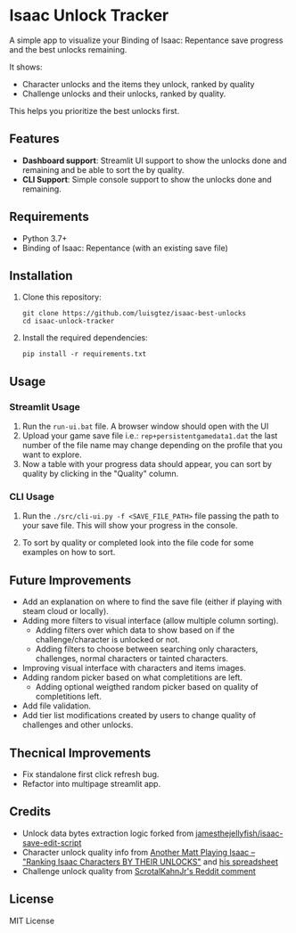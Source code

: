 # Isaac Unlock Tracker

A simple app to visualize your Binding of Isaac: Repentance save progress and the best unlocks remaining.

It shows:
- Character unlocks and the items they unlock, ranked by quality
- Challenge unlocks and their unlocks, ranked by quality.

This helps you prioritize the best unlocks first.

## Features

- **Dashboard support**: Streamlit UI support to show the unlocks done and remaining and be able to sort the by quality.
- **CLI Support**: Simple console support to show the unlocks done and remaining.

## Requirements

- Python 3.7+
- Binding of Isaac: Repentance (with an existing save file)

## Installation

1. Clone this repository:
   ```
   git clone https://github.com/luisgtez/isaac-best-unlocks
   cd isaac-unlock-tracker
   ```

2. Install the required dependencies:
   ```
   pip install -r requirements.txt
   ```

## Usage

### Streamlit Usage
1. Run the `run-ui.bat` file. A browser window should open with the UI
2. Upload your game save file i.e.: `rep+persistentgamedata1.dat` the last number of the file name may change depending on the profile that you want to explore.
3. Now a table with your progress data should appear, you can sort by quality by clicking in the "Quality" column.

### CLI Usage
1. Run the `./src/cli-ui.py -f <SAVE_FILE_PATH>` file passing the path to your save file. This will show your progress in the console.

2. To sort by quality or completed look into the file code for some examples on how to sort.

## Future Improvements

- Add an explanation on where to find the save file (either if playing with steam cloud or locally).
- Adding more filters to visual interface (allow multiple column sorting).
   - Adding filters over which data to show based on if the challenge/character is unlocked or not.
   - Adding filters to choose between searching only characters, challenges, normal characters or tainted characters.
- Improving visual interface with characters and items images.
- Adding random picker based on what completitions are left.
   - Adding optional weigthed random picker based on quality of completitions left.
- Add file validation.
- Add tier list modifications created by users to change quality of challenges and other unlocks.

## Thecnical Improvements

- Fix standalone first click refresh bug.
- Refactor into multipage streamlit app.


## Credits

- Unlock data bytes extraction logic forked from [jamesthejellyfish/isaac-save-edit-script](https://github.com/jamesthejellyfish/isaac-save-edit-script)
- Character unlock quality info from [Another Matt Playing Isaac – "Ranking Isaac Characters BY THEIR UNLOCKS"](https://www.youtube.com/watch?v=1I-RolW_WEc) and [his spreadsheet](https://docs.google.com/spreadsheets/d/1w-JBw7sffHek3eckmz3dMXk0cyN_mV8y52xbRv1b9yw/edit?usp=sharing)
- Challenge unlock quality from [ScrotalKahnJr's Reddit comment](https://www.reddit.com/r/bindingofisaac/comments/mvdh4z/comment/gvduchv/)


## License

MIT License